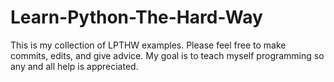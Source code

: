 # Learn-Python-The-Hard-Way
This is my collection of LPTHW examples. Please feel free to make commits, edits, and give advice. My goal is to teach myself programming so any and all help is appreciated.

